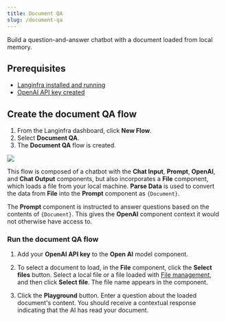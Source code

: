 ```yaml
---
title: Document QA
slug: /document-qa
---
```


Build a question-and-answer chatbot with a document loaded from local memory.

## Prerequisites

- [Langinfra installed and running](/get-started-installation)
- [OpenAI API key created](https://platform.openai.com/)

## Create the document QA flow

1. From the Langinfra dashboard, click **New Flow**.
2. Select **Document QA**.
3. The **Document QA** flow is created.

![](/img/starter-flow-document-qa.png)

This flow is composed of a chatbot with the **Chat Input**, **Prompt**, **OpenAI**, and **Chat Output** components, but also incorporates a **File** component, which loads a file from your local machine. **Parse Data** is used to convert the data from **File** into the **Prompt** component as `{Document}`.

The **Prompt** component is instructed to answer questions based on the contents of `{Document}`. This gives the **OpenAI** component context it would not otherwise have access to.

### Run the document QA flow

1. Add your **OpenAI API key** to the **Open AI** model component.

2. To select a document to load, in the **File** component, click the **Select files** button. Select a local file or a file loaded with [File management](/concepts-file-management), and then click **Select file**. The file name appears in the component.

3. Click the **Playground** button. Enter a question about the loaded document's content. You should receive a contextual response indicating that the AI has read your document.

